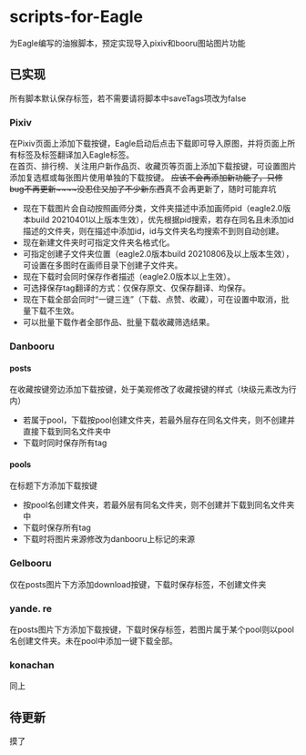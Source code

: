 # scripts-for-Eagle  

为Eagle编写的油猴脚本，预定实现导入pixiv和booru图站图片功能

## 已实现

所有脚本默认保存标签，若不需要请将脚本中saveTags项改为false

### Pixiv  

在Pixiv页面上添加下载按键，Eagle启动后点击下载即可导入原图，并将页面上所有标签及标签翻译加入Eagle标签。  
在首页、排行榜、关注用户新作品页、收藏页等页面上添加下载按键，可设置图片添加复选框或每张图片使用单独的下载按键。
~~应该不会再添加新功能了，只修bug不再更新~~~~没忍住又加了不少新东西~~真不会再更新了，随时可能弃坑

* 现在下载图片会自动按照画师分类，文件夹描述中添加画师pid（eagle2.0版本build 20210401以上版本生效），优先根据pid搜索，若存在同名且未添加id描述的文件夹，则在描述中添加id，id与文件夹名均搜索不到则自动创建。
* 现在新建文件夹时可指定文件夹名格式化。
* 可指定创建子文件夹位置（eagle2.0版本build 20210806及以上版本生效），可设置在多图时在画师目录下创建子文件夹。
* 现在下载时会同时保存作者描述（eagle2.0版本以上生效）。
* 可选择保存tag翻译的方式：仅保存原文、仅保存翻译、均保存。
* 现在下载全部会同时“一键三连”（下载、点赞、收藏），可在设置中取消，批量下载不生效。
* 可以批量下载作者全部作品、批量下载收藏筛选结果。

### Danbooru

#### posts

在收藏按键旁边添加下载按键，处于美观修改了收藏按键的样式（块级元素改为行内）

* 若属于pool，下载按pool创建文件夹，若最外层存在同名文件夹，则不创建并直接下载到同名文件夹中
* 下载时同时保存所有tag

#### pools

在标题下方添加下载按键

* 按pool名创建文件夹，若最外层有同名文件夹，则不创建并下载到同名文件夹中
* 下载时保存所有tag
* 下载时将图片来源修改为danbooru上标记的来源

### Gelbooru

仅在posts图片下方添加download按键，下载时保存标签，不创建文件夹

### yande. re

在posts图片下方添加下载按键，下载时保存标签，若图片属于某个pool则以pool名创建文件夹。未在pool中添加一键下载全部。

### konachan

同上

## 待更新

摸了
